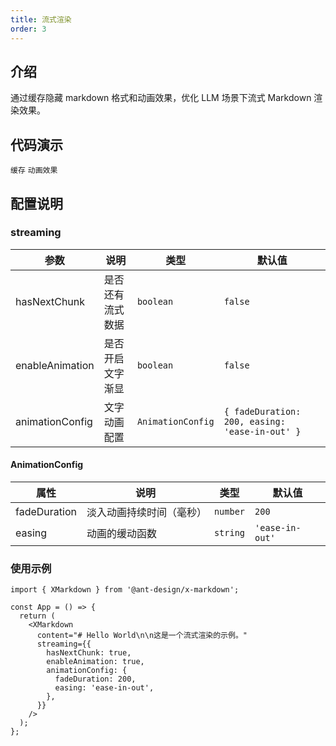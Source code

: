 ```yaml
---
title: 流式渲染
order: 3
---
```


## 介绍

通过缓存隐藏 markdown 格式和动画效果，优化 LLM 场景下流式 Markdown 渲染效果。

## 代码演示

<!-- prettier-ignore -->
<!-- <code src="./demo/streaming/typing.tsx" description="配合`Bubble`渲染">打字机效果</code> -->

<code src="./demo/streaming/format.tsx"  description="通过缓存隐藏 Markdown 格式">缓存</code> <code src="./demo/streaming/animation.tsx">动画效果</code>

## 配置说明

### streaming

| 参数 | 说明 | 类型 | 默认值 |
| --- | --- | --- | --- |
| hasNextChunk | 是否还有流式数据 | `boolean` | `false` |
| enableAnimation | 是否开启文字渐显 | `boolean` | `false` |
| animationConfig | 文字动画配置 | `AnimationConfig` | `{ fadeDuration: 200, easing: 'ease-in-out' }` |

#### AnimationConfig

| 属性         | 说明                     | 类型     | 默认值          |
| ------------ | ------------------------ | -------- | --------------- |
| fadeDuration | 淡入动画持续时间（毫秒） | `number` | `200`           |
| easing       | 动画的缓动函数           | `string` | `'ease-in-out'` |

### 使用示例

```tsx
import { XMarkdown } from '@ant-design/x-markdown';

const App = () => {
  return (
    <XMarkdown
      content="# Hello World\n\n这是一个流式渲染的示例。"
      streaming={{
        hasNextChunk: true,
        enableAnimation: true,
        animationConfig: {
          fadeDuration: 200,
          easing: 'ease-in-out',
        },
      }}
    />
  );
};
```
